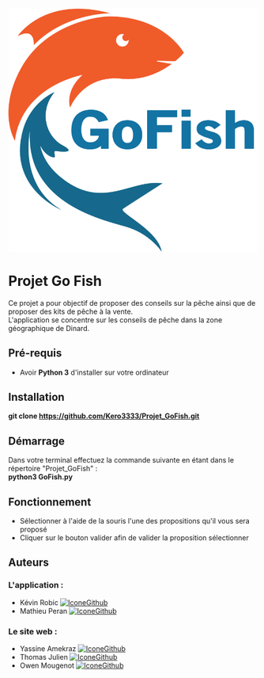 
[![LogoGoFish](https://raw.githubusercontent.com/Kero3333/Projet_GoFish/master/Image/GoFishLogo.png)]()

# Projet Go Fish

Ce projet a pour objectif de proposer des conseils sur la pêche ainsi que de proposer des kits de pêche à la vente.  
L'application se concentre sur les conseils de pêche dans la zone géographique de Dinard.

## Pré-requis

- Avoir **Python 3** d'installer sur votre ordinateur

## Installation

**git clone https://github.com/Kero3333/Projet_GoFish.git** 

## Démarrage

Dans votre terminal effectuez la commande suivante en étant dans le répertoire "Projet_GoFish" :  
**python3 GoFish.py**

## Fonctionnement

* Sélectionner à l'aide de la souris l'une des propositions qu'il vous sera proposé
* Cliquer sur le bouton valider afin de valider la proposition sélectionner

## Auteurs

### L'application :  
* Kévin Robic [![IconeGithub](https://img.shields.io/badge/GitHub-100000?style=for-the-badge&logo=github&logoColor=white)](https://github.com/Kero3333) 
* Mathieu Peran [![IconeGithub](https://img.shields.io/badge/GitHub-100000?style=for-the-badge&logo=github&logoColor=white)](https://github.com/Mathieu-URA)   

### Le site web :  
* Yassine Amekraz [![IconeGithub](https://img.shields.io/badge/GitHub-100000?style=for-the-badge&logo=github&logoColor=white)](https://github.com/AmekrazY)
* Thomas Julien [![IconeGithub](https://img.shields.io/badge/GitHub-100000?style=for-the-badge&logo=github&logoColor=white)](https://github.com/THom1331) 
* Owen Mougenot [![IconeGithub](https://img.shields.io/badge/GitHub-100000?style=for-the-badge&logo=github&logoColor=white)](https://github.com/owenmougenot)
